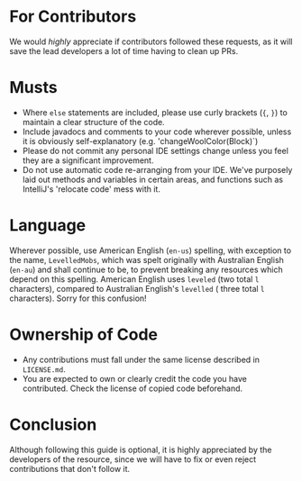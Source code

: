 # For Contributors
We would *highly* appreciate if contributors followed these requests, as it will save the lead developers a lot of time having to clean up PRs.

# Musts
* Where `else` statements are included, please use curly brackets (`{`, `}`) to maintain a clear structure of the code.
* Include javadocs and comments to your code wherever possible, unless it is obviously self-explanatory (e.g. 'changeWoolColor(Block)`)
* Please do not commit any personal IDE settings change unless you feel they are a significant improvement.
* Do not use automatic code re-arranging from your IDE. We've purposely laid out methods and variables in certain areas, and functions such as IntelliJ's 'relocate code' mess with it.

# Language

Wherever possible, use American English (`en-us`) spelling, with exception to the name, `LevelledMobs`, which was spelt
originally with Australian English (`en-au`) and shall continue to be, to prevent breaking any resources which depend on
this spelling. American English uses `leveled` (two total `l` characters), compared to Australian English's `levelled` (
three total `l` characters). Sorry for this confusion!

# Ownership of Code

* Any contributions must fall under the same license described in `LICENSE.md`.
* You are expected to own or clearly credit the code you have contributed. Check the license of copied code beforehand.

# Conclusion
Although following this guide is optional, it is highly appreciated by the developers of the resource, since we will have to fix or even reject contributions that don't follow it.
